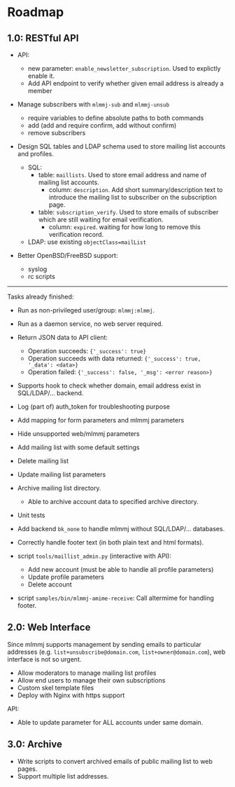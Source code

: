 # Roadmap

## 1.0: RESTful API

- API:
    - new parameter: `enable_newsletter_subscription`. Used to explictly enable it.
    - Add API endpoint to verify whether given email address is already a member

- Manage subscribers with `mlmmj-sub` and `mlmmj-unsub`
    - require variables to define absolute paths to both commands
    - add (add and require confirm, add without confirm)
    - remove subscribers

- Design SQL tables and LDAP schema used to store mailing list accounts and
  profiles.
    * SQL:
        * table: `maillists`. Used to store email address and name of mailing
          list accounts.
            * column: `description`. Add short summary/description text to
              introduce the mailing list to subscriber on the subscription page.
        * table: `subscription_verify`. Used to store emails of subscriber
          which are still waiting for email verification.
            * column: `expired`. waiting for how long to remove this
              verification record.
    * LDAP: use existing `objectClass=mailList`

- Better OpenBSD/FreeBSD support:
    - syslog
    - rc scripts

---

Tasks already finished:

- Run as non-privileged user/group: `mlmmj:mlmmj`.
- Run as a daemon service, no web server required.
- Return JSON data to API client:
    - Operation succeeds: `{'_success': true}`
    - Operation succeeds with data returned: `{'_success': true, '_data': <data>}`
    - Operation failed: `{'_success': false, '_msg': <error reason>}`
- Supports hook to check whether domain, email address exist in SQL/LDAP/...
  backend.
- Log (part of) auth_token for troubleshooting purpose
- Add mapping for form parameters and mlmmj parameters
- Hide unsupported web/mlmmj parameters
- Add mailing list with some default settings
- Delete mailing list
- Update mailing list parameters
- Archive mailing list directory.
    - Able to archive account data to specified archive directory.
- Unit tests
- Add backend `bk_none` to handle mlmmj without SQL/LDAP/... databases.
- Correctly handle footer text (in both plain text and html formats).

- script `tools/maillist_admin.py` (interactive with API):
    * Add new account (must be able to handle all profile parameters)
    * Update profile parameters
    * Delete account
- script `samples/bin/mlmmj-amime-receive`: Call altermime for handling footer.

## 2.0: Web Interface

Since mlmmj supports management by sending emails to particular addresses
(e.g. `list+unsubscribe@domain.com`, `list+owner@domain.com`), web
interface is not so urgent.

- Allow moderators to manage mailing list profiles
- Allow end users to manage their own subscriptions
- Custom skel template files
- Deploy with Nginx with https support

API:

- Able to update parameter for ALL accounts under same domain.

## 3.0: Archive

- Write scripts to convert archived emails of public mailing list to web pages.
- Support multiple list addresses.

